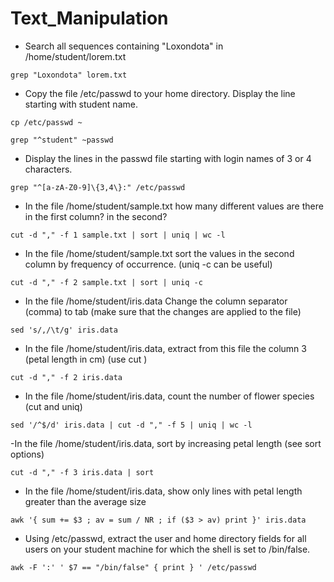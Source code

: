 # Text_Manipulation

- Search all sequences containing "Loxondota" in /home/student/lorem.txt

`grep "Loxondota" lorem.txt`

- Copy the file /etc/passwd to your home directory. Display the line starting with student name.

`cp /etc/passwd ~`

`grep "^student" ~passwd`

- Display the lines in the passwd file starting with login names of 3 or 4 characters.

`grep "^[a-zA-Z0-9]\{3,4\}:" /etc/passwd`

- In the file /home/student/sample.txt how many different values are there in the first column? in the second?

`cut -d "," -f 1 sample.txt | sort | uniq | wc -l`

- In the file /home/student/sample.txt sort the values in the second column by frequency of occurrence. (uniq -c can be useful)

`cut -d "," -f 2 sample.txt | sort | uniq -c`

- In the file /home/student/iris.data Change the column separator (comma) to tab (make sure that the changes are applied to the file)

`sed 's/,/\t/g' iris.data`

- In the file /home/student/iris.data, extract from this file the column 3 (petal length in cm) (use cut )

`cut -d "," -f 2 iris.data`

- In the file /home/student/iris.data, count the number of flower species (cut and uniq)

`sed '/^$/d' iris.data | cut -d "," -f 5 | uniq | wc -l`

-In the file /home/student/iris.data, sort by increasing petal length (see sort options)

`cut -d "," -f 3 iris.data | sort`

- In the file /home/student/iris.data, show only lines with petal length greater than the average size

`awk '{ sum += $3 ; av = sum / NR ; if ($3 > av) print }' iris.data`

- Using /etc/passwd, extract the user and home directory fields for all users on your student machine for which the shell is set to /bin/false.

`awk -F ':' ' $7 == "/bin/false" { print } ' /etc/passwd`
